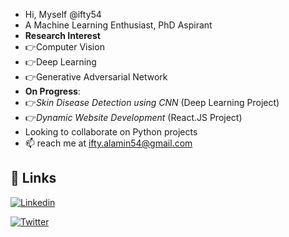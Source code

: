 - Hi, Myself @ifty54
- A Machine Learning Enthusiast, PhD Aspirant
- **Research Interest**
- 👉Computer Vision
- 👉Deep Learning
- 👉Generative Adversarial Network
- **On Progress**: 
- 👉_Skin Disease Detection using CNN_ (Deep Learning Project)
- 👉_Dynamic Website Development_ (React.JS Project)
- Looking to collaborate on Python projects
- 📫 reach me at ifty.alamin54@gmail.com

## 🔗 Links

[![Linkedin](https://img.shields.io/badge/linkedin-0A66C2?style=for-the-badge&logo=linkedin&logoColor=white)](https://www.linkedin.com/in/fty54)

[![Twitter](https://img.shields.io/badge/twitter-1DA1F2?style=for-the-badge&logo=twitter&logoColor=white)](https://twitter.com/ifty54)

<!---
ifty54/ifty54 is a ✨ special ✨ repository because its `README.md` (this file) appears on your GitHub profile.
You can click the Preview link to take a look at your changes.
--->
